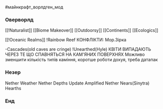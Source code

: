 #майнкрафт_ворлдген_мод 
### Оверворлд

[[!Naturalist]]
[[Biome Makeover]]
[[Outdoorsy]]
[[Continents]]
[[Ecologics]]

[[!Oceanic Realms]]
!Rainbow Reef КОНФЛІКТИ: Мор.Зірка

-Cascades(old caves are cringe)
!Unearthed(Hyle) КВІТИ ВИПАДАЮТЬ ЧЕРЕЗ ТЕ ЩО СПАВНЯТЬСЯ НА КАМ'ЯНИХ ПОВЕРХНЯХ
Можливо зменшити кількість типів каміння, коротше роботи дохуя, треба датапак


### Незер
Nether Weather
Nether Depths Update
Amplified Nether
Nears(Sinytra)
Hearths


### Енд
